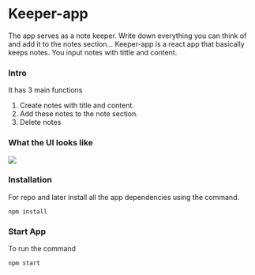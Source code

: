 # Keeper-app

The app serves as a note keeper. Write down everything you can think of and add it to the notes section...
Keeper-app is a react app that basically keeps notes. You input notes with tittle and content. 

### Intro

It has 3 main functions 
1. Create notes with title and content.
2. Add these notes to the note section.
3. Delete notes

### What the UI looks like

![](https://i.imgur.com/r8wrxoe.jpg)

### Installation

For repo and later install all the app dependencies using the command.

```
npm install
```

### Start App

To run the command

```
npm start 
```
